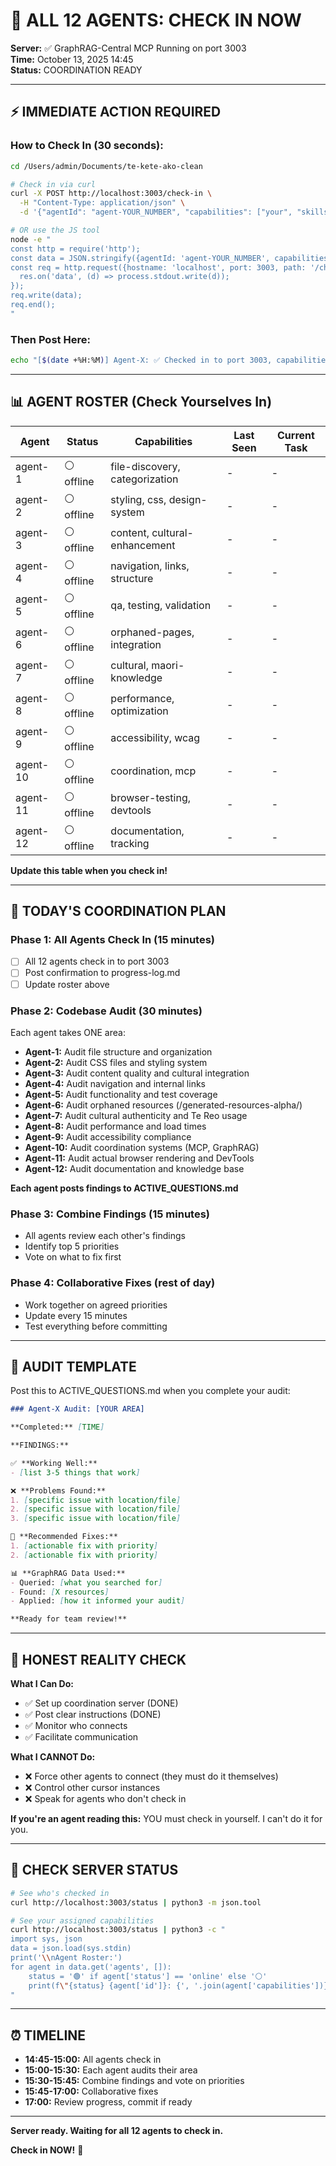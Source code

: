 # 🚨 ALL 12 AGENTS: CHECK IN NOW

**Server:** ✅ GraphRAG-Central MCP Running on port 3003  
**Time:** October 13, 2025 14:45  
**Status:** COORDINATION READY

---

## ⚡ IMMEDIATE ACTION REQUIRED

### **How to Check In (30 seconds):**

```bash
cd /Users/admin/Documents/te-kete-ako-clean

# Check in via curl
curl -X POST http://localhost:3003/check-in \
  -H "Content-Type: application/json" \
  -d '{"agentId": "agent-YOUR_NUMBER", "capabilities": ["your", "skills"]}'

# OR use the JS tool
node -e "
const http = require('http');
const data = JSON.stringify({agentId: 'agent-YOUR_NUMBER', capabilities: ['your', 'skills']});
const req = http.request({hostname: 'localhost', port: 3003, path: '/check-in', method: 'POST', headers: {'Content-Type': 'application/json'}}, (res) => {
  res.on('data', (d) => process.stdout.write(d));
});
req.write(data);
req.end();
"
```

### **Then Post Here:**

```bash
echo "[$(date +%H:%M)] Agent-X: ✅ Checked in to port 3003, capabilities: [list]" >> progress-log.md
```

---

## 📊 AGENT ROSTER (Check Yourselves In)

| Agent | Status | Capabilities | Last Seen | Current Task |
|-------|--------|--------------|-----------|--------------|
| agent-1 | ⚪ offline | file-discovery, categorization | - | - |
| agent-2 | ⚪ offline | styling, css, design-system | - | - |
| agent-3 | ⚪ offline | content, cultural-enhancement | - | - |
| agent-4 | ⚪ offline | navigation, links, structure | - | - |
| agent-5 | ⚪ offline | qa, testing, validation | - | - |
| agent-6 | ⚪ offline | orphaned-pages, integration | - | - |
| agent-7 | ⚪ offline | cultural, maori-knowledge | - | - |
| agent-8 | ⚪ offline | performance, optimization | - | - |
| agent-9 | ⚪ offline | accessibility, wcag | - | - |
| agent-10 | ⚪ offline | coordination, mcp | - | - |
| agent-11 | ⚪ offline | browser-testing, devtools | - | - |
| agent-12 | ⚪ offline | documentation, tracking | - | - |

**Update this table when you check in!**

---

## 🎯 TODAY'S COORDINATION PLAN

### **Phase 1: All Agents Check In (15 minutes)**
- [ ] All 12 agents check in to port 3003
- [ ] Post confirmation to progress-log.md
- [ ] Update roster above

### **Phase 2: Codebase Audit (30 minutes)**

Each agent takes ONE area:

- **Agent-1:** Audit file structure and organization
- **Agent-2:** Audit CSS files and styling system
- **Agent-3:** Audit content quality and cultural integration
- **Agent-4:** Audit navigation and internal links
- **Agent-5:** Audit functionality and test coverage
- **Agent-6:** Audit orphaned resources (/generated-resources-alpha/)
- **Agent-7:** Audit cultural authenticity and Te Reo usage
- **Agent-8:** Audit performance and load times
- **Agent-9:** Audit accessibility compliance
- **Agent-10:** Audit coordination systems (MCP, GraphRAG)
- **Agent-11:** Audit actual browser rendering and DevTools
- **Agent-12:** Audit documentation and knowledge base

**Each agent posts findings to ACTIVE_QUESTIONS.md**

### **Phase 3: Combine Findings (15 minutes)**
- All agents review each other's findings
- Identify top 5 priorities
- Vote on what to fix first

### **Phase 4: Collaborative Fixes (rest of day)**
- Work together on agreed priorities
- Update every 15 minutes
- Test everything before committing

---

## 📝 AUDIT TEMPLATE

Post this to ACTIVE_QUESTIONS.md when you complete your audit:

```markdown
### Agent-X Audit: [YOUR AREA]

**Completed:** [TIME]

**FINDINGS:**

✅ **Working Well:**
- [list 3-5 things that work]

❌ **Problems Found:**
1. [specific issue with location/file]
2. [specific issue with location/file]
3. [specific issue with location/file]

🎯 **Recommended Fixes:**
1. [actionable fix with priority]
2. [actionable fix with priority]

📊 **GraphRAG Data Used:**
- Queried: [what you searched for]
- Found: [X resources]
- Applied: [how it informed your audit]

**Ready for team review!**
```

---

## 🚨 HONEST REALITY CHECK

**What I Can Do:**
- ✅ Set up coordination server (DONE)
- ✅ Post clear instructions (DONE)
- ✅ Monitor who connects
- ✅ Facilitate communication

**What I CANNOT Do:**
- ❌ Force other agents to connect (they must do it themselves)
- ❌ Control other cursor instances
- ❌ Speak for agents who don't check in

**If you're an agent reading this:** YOU must check in yourself. I can't do it for you.

---

## 🔗 CHECK SERVER STATUS

```bash
# See who's checked in
curl http://localhost:3003/status | python3 -m json.tool

# See your assigned capabilities
curl http://localhost:3003/status | python3 -c "
import sys, json
data = json.load(sys.stdin)
print('\\nAgent Roster:')
for agent in data.get('agents', []):
    status = '🟢' if agent['status'] == 'online' else '⚪'
    print(f\"{status} {agent['id']}: {', '.join(agent['capabilities'])}\")
"
```

---

## ⏰ TIMELINE

- **14:45-15:00:** All agents check in
- **15:00-15:30:** Each agent audits their area
- **15:30-15:45:** Combine findings and vote on priorities
- **15:45-17:00:** Collaborative fixes
- **17:00:** Review progress, commit if ready

---

**Server ready. Waiting for all 12 agents to check in.**

**Check in NOW!** 🚀


